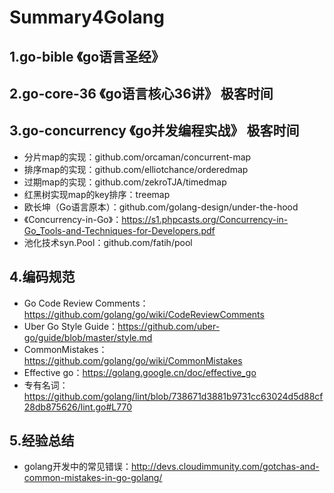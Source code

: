 # Summary4Golang

## 1.go-bible 《go语言圣经》

## 2.go-core-36 《go语言核心36讲》 极客时间

## 3.go-concurrency 《go并发编程实战》 极客时间

- 分片map的实现：github.com/orcaman/concurrent-map
- 排序map的实现：github.com/elliotchance/orderedmap
- 过期map的实现：github.com/zekroTJA/timedmap
- 红黑树实现map的key排序：treemap
- 欧长坤（Go语言原本）：github.com/golang-design/under-the-hood
- 《Concurrency-in-Go》：https://s1.phpcasts.org/Concurrency-in-Go_Tools-and-Techniques-for-Developers.pdf
- 池化技术syn.Pool：github.com/fatih/pool

## 4.编码规范
- Go Code Review Comments：https://github.com/golang/go/wiki/CodeReviewComments
- Uber Go Style Guide：https://github.com/uber-go/guide/blob/master/style.md
- CommonMistakes：https://github.com/golang/go/wiki/CommonMistakes
- Effective go：https://golang.google.cn/doc/effective_go
- 专有名词：https://github.com/golang/lint/blob/738671d3881b9731cc63024d5d88cf28db875626/lint.go#L770

## 5.经验总结
- golang开发中的常见错误：http://devs.cloudimmunity.com/gotchas-and-common-mistakes-in-go-golang/